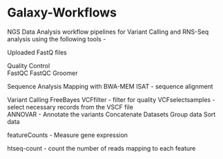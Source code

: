 # Galaxy-Workflows
NGS Data Analysis workflow pipelines for Variant Calling and RNS-Seq analysis using the following tools -

Uploaded FastQ files 

Quality Control   
	FastQC
	FastQC Groomer
		
Sequence Analysis
	Mapping with BWA-MEM
  ISAT - sequence alignment

Variant Calling
	FreeBayes
	VCFfilter - filter for quality
	VCFselectsamples - select necessary records from the VSCF file	
	ANNOVAR - Annotate the variants
	Concatenate Datasets
	Group data
	Sort data
  
featureCounts - Measure gene expression

htseq-count - count the number of reads mapping to each feature
